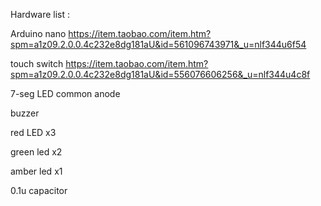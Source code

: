 Hardware list :

Arduino nano https://item.taobao.com/item.htm?spm=a1z09.2.0.0.4c232e8dg181aU&id=561096743971&_u=nlf344u6f54

touch switch https://item.taobao.com/item.htm?spm=a1z09.2.0.0.4c232e8dg181aU&id=556076606256&_u=nlf344u4c8f

7-seg LED common anode

buzzer

red LED x3

green led x2

amber led x1

0.1u capacitor
